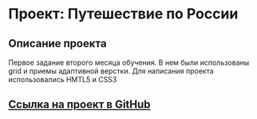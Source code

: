 # Проект: Путешествие по России

## Описание проекта
 Первое задание второго месяца обучения. В нем были использованы grid и приемы адаптивной верстки.
 Для написания проекта использовались HMTL5 и CSS3

 ## [Ссылка на проект в GitHub](https://github.com/maksimes232/russian-travel.git)




